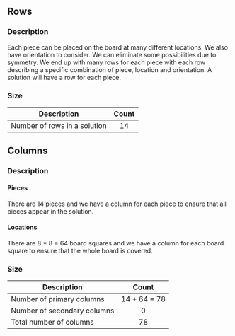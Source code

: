 ## Rows

### Description

Each piece can be placed on the board at many different locations. We also have orientation
to consider. We can eliminate some possibilities due to symmetry. We end up with many rows for each piece
with each row describing a specific combination of piece, location and orientation. A solution
will have a row for each piece.

### Size

| Description | Count |
| --- | :-: |
| Number of rows in a solution | 14 |

## Columns

### Description

#### Pieces

There are 14 pieces and we have a column for each piece to ensure that all pieces appear in the solution.

#### Locations

There are 8 * 8 = 64 board squares and we have a column for each board square to ensure that the whole board
is covered.

### Size

| Description | Count |
| --- | :-: |
| Number of primary columns | 14 + 64 = 78 |
| Number of secondary columns | 0 |
| Total number of columns | 78 |
